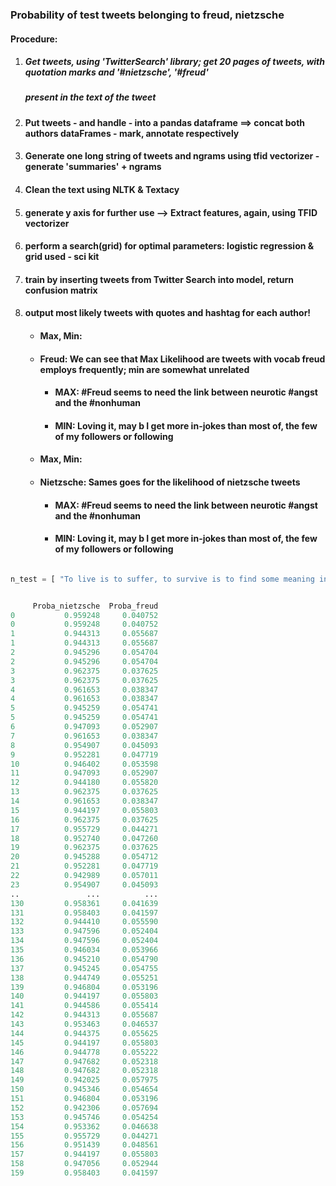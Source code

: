 
### Probability of test tweets belonging to freud, nietzsche


#### Procedure:
1. ##### Get tweets, using 'TwitterSearch' library; get 20 pages of tweets, with quotation marks and '#nietzsche', '#freud' 
   ##### present in the text of the tweet
2. #### Put tweets - and handle - into a pandas dataframe ==> concat both authors dataFrames - mark, annotate respectively
3. #### Generate one long string of tweets and ngrams using tfid vectorizer - generate 'summaries' + ngrams
4. #### Clean the text using NLTK & Textacy 
5. #### generate y axis for further use --> Extract features, again, using TFID vectorizer
6. #### perform a search(grid) for optimal parameters: logistic regression & grid used - sci kit
7. #### train by inserting tweets from Twitter Search into model, return confusion matrix
8. #### output most likely tweets with quotes and hashtag for each author!
     * #### Max, Min: 
     * #### Freud: We can see that Max Likelihood are tweets with vocab freud employs frequently; min are somewhat unrelated
         * #### MAX: #Freud seems to need the link between neurotic #angst and the #nonhuman 
         * #### MIN: Loving it, may b I get more in-jokes than most of, the few of my followers or following
      * #### Max, Min: 
      * #### Nietzsche: Sames goes for the likelihood of nietzsche tweets
         * #### MAX: #Freud seems to need the link between neurotic #angst and the #nonhuman 
         * #### MIN: Loving it, may b I get more in-jokes than most of, the few of my followers or following
  

```python

n_test = [ "To live is to suffer, to survive is to find some meaning in the suffering."]


     Proba_nietzsche  Proba_freud  
0           0.959248     0.040752  
0           0.959248     0.040752  
1           0.944313     0.055687  
1           0.944313     0.055687  
2           0.945296     0.054704  
2           0.945296     0.054704  
3           0.962375     0.037625  
3           0.962375     0.037625  
4           0.961653     0.038347  
4           0.961653     0.038347  
5           0.945259     0.054741  
5           0.945259     0.054741  
6           0.947093     0.052907  
7           0.961653     0.038347  
8           0.954907     0.045093  
9           0.952281     0.047719  
10          0.946402     0.053598  
11          0.947093     0.052907  
12          0.944180     0.055820  
13          0.962375     0.037625  
14          0.961653     0.038347  
15          0.944197     0.055803  
16          0.962375     0.037625  
17          0.955729     0.044271  
18          0.952740     0.047260  
19          0.962375     0.037625  
20          0.945288     0.054712  
21          0.952281     0.047719  
22          0.942989     0.057011  
23          0.954907     0.045093  
..               ...          ...  
130         0.958361     0.041639  
131         0.958403     0.041597  
132         0.944410     0.055590  
133         0.947596     0.052404  
134         0.947596     0.052404  
135         0.946034     0.053966  
136         0.945210     0.054790  
137         0.945245     0.054755  
138         0.944749     0.055251  
139         0.946804     0.053196  
140         0.944197     0.055803  
141         0.944586     0.055414  
142         0.944313     0.055687  
143         0.953463     0.046537  
144         0.944375     0.055625  
145         0.944197     0.055803  
146         0.944778     0.055222  
147         0.947682     0.052318  
148         0.947682     0.052318  
149         0.942025     0.057975  
150         0.945346     0.054654  
151         0.946804     0.053196  
152         0.942306     0.057694  
153         0.945746     0.054254  
154         0.953362     0.046638  
155         0.955729     0.044271  
156         0.951439     0.048561  
157         0.944197     0.055803  
158         0.947056     0.052944  
159         0.958403     0.041597  
```